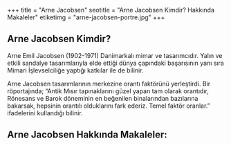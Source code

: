 +++
title = "Arne Jacobsen"
seotitle = "Arne Jacobsen Kimdir? Hakkında Makaleler"
etiketimg = "arne-jacobsen-portre.jpg"
+++

## Arne Jacobsen Kimdir?
Arne Emil Jacobsen (1902-1971) Danimarkalı mimar ve tasarımcıdır. Yalın ve etkili sandalye tasarımlarıyla elde ettiği dünya çapındaki başarısının yanı sıra Mimari İşlevselciliğe yaptığı katkılar ile de bilinir.

Arne Jacobsen tasarımlarının merkezine orantı faktörünü yerleştirdi. Bir röportajında; “Antik Mısır tapınaklarını güzel yapan tam olarak orantıdır, Rönesans ve Barok döneminin en beğenilen binalarından bazılarına bakarsak, hepsinin orantılı olduklarını fark ederiz. Temel faktör oranlar.” ifadelerini kullandığı bilinir.

## Arne Jacobsen Hakkında Makaleler:
